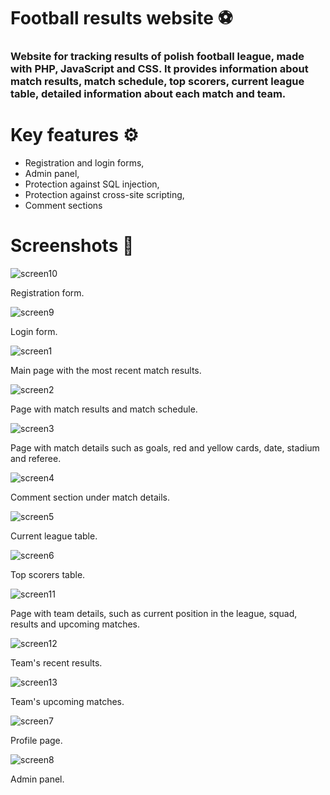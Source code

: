 # Football results website ⚽

### Website for tracking results of polish football league, made with PHP, JavaScript and CSS. It provides information about match results, match schedule, top scorers, current league table, detailed information about each match and team.

# Key features ⚙️
- Registration and login forms,
- Admin panel,
- Protection against SQL injection,
- Protection against cross-site scripting,
- Comment sections

# Screenshots 📸

![screen10](https://github.com/krzysztofnoga1/fullstack-football-results-website/assets/103099396/af7f0950-6e65-4af8-9918-3fd57d190e73)

Registration form.

![screen9](https://github.com/krzysztofnoga1/fullstack-football-results-website/assets/103099396/7b7bf603-6dc5-4096-8cd6-b1cbeb9f0964)

Login form.

![screen1](https://github.com/krzysztofnoga1/fullstack-football-results-website/assets/103099396/54a3153f-2c37-4f4c-86b8-914636c689f1)

Main page with the most recent match results.

![screen2](https://github.com/krzysztofnoga1/fullstack-football-results-website/assets/103099396/fd3bd7f2-0569-435a-bf4f-31f1e36aa461)

Page with match results and match schedule.

![screen3](https://github.com/krzysztofnoga1/fullstack-football-results-website/assets/103099396/cd8ecc24-4bb4-46ac-95e2-5640b984e657)

Page with match details such as goals, red and yellow cards, date, stadium and referee.

![screen4](https://github.com/krzysztofnoga1/fullstack-football-results-website/assets/103099396/6398fe90-d9ae-4fa7-8b47-ac8cbe92a479)

Comment section under match details.

![screen5](https://github.com/krzysztofnoga1/fullstack-football-results-website/assets/103099396/d4eba9e0-715a-4dda-bcbc-50b5d18fc8b8)

Current league table.

![screen6](https://github.com/krzysztofnoga1/fullstack-football-results-website/assets/103099396/15c65cb2-4d04-4503-a8a3-d6d22a04c63c)

Top scorers table.

![screen11](https://github.com/krzysztofnoga1/fullstack-football-results-website/assets/103099396/6807df42-5341-44f4-b85f-493363c4649b)

Page with team details, such as current position in the league, squad, results and upcoming matches.

![screen12](https://github.com/krzysztofnoga1/fullstack-football-results-website/assets/103099396/f52333d5-7b7c-431b-a361-027fe174cf80)

Team's recent results.

![screen13](https://github.com/krzysztofnoga1/fullstack-football-results-website/assets/103099396/9a554207-627d-46f9-bf47-3b955c21fcc6)

Team's upcoming matches.

![screen7](https://github.com/krzysztofnoga1/fullstack-football-results-website/assets/103099396/09cc8614-bedd-47c7-9ead-84f8d7488143)

Profile page.

![screen8](https://github.com/krzysztofnoga1/fullstack-football-results-website/assets/103099396/63331784-0c79-444f-8387-b442332e8a90)

Admin panel.


